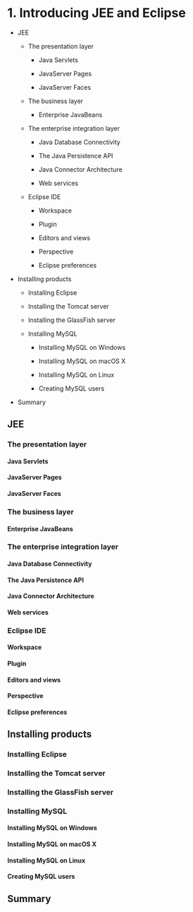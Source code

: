 # 1. Introducing JEE and Eclipse

* JEE

   * The presentation layer

      * Java Servlets

      * JavaServer Pages

      * JavaServer Faces

   * The business layer

      * Enterprise JavaBeans

   * The enterprise integration layer

      * Java Database Connectivity 

      * The Java Persistence API

      * Java Connector Architecture

      * Web services

   * Eclipse IDE

      * Workspace

      * Plugin

      * Editors and views

      * Perspective

      * Eclipse preferences

* Installing products

   * Installing Eclipse

   * Installing the Tomcat server

   * Installing the GlassFish server

   * Installing MySQL

      * Installing MySQL on Windows

      * Installing MySQL on macOS X

      * Installing MySQL on Linux

      * Creating MySQL users

* Summary


## JEE

### The presentation layer

#### Java Servlets

#### JavaServer Pages

#### JavaServer Faces

### The business layer

#### Enterprise JavaBeans

### The enterprise integration layer

#### Java Database Connectivity 

#### The Java Persistence API

#### Java Connector Architecture

#### Web services

### Eclipse IDE

#### Workspace

#### Plugin

#### Editors and views

#### Perspective

#### Eclipse preferences

## Installing products

### Installing Eclipse

### Installing the Tomcat server

### Installing the GlassFish server

### Installing MySQL

#### Installing MySQL on Windows

#### Installing MySQL on macOS X

#### Installing MySQL on Linux

#### Creating MySQL users

## Summary
